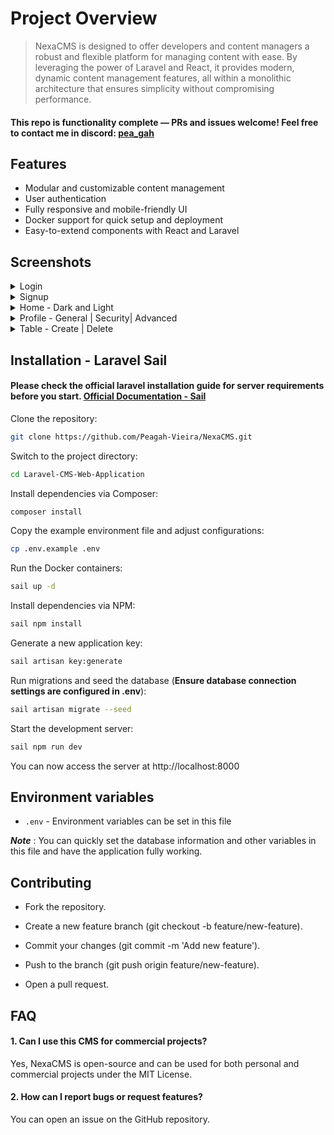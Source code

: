 # Project Overview

> NexaCMS is designed to offer developers and content managers a robust and flexible platform for managing content with ease. By leveraging the power of Laravel and React, it provides modern, dynamic content management features, all within a monolithic architecture that ensures simplicity without compromising performance.

#### This repo is functionality complete — PRs and issues welcome! Feel free to contact me in discord: [pea_gah](https://discord.gg/p9ekhtk44F)

## Features

- Modular and customizable content management
- User authentication
- Fully responsive and mobile-friendly UI
- Docker support for quick setup and deployment
- Easy-to-extend components with React and Laravel

## Screenshots

<details>
  <summary>Login</summary>

![Login](https://github.com/user-attachments/assets/cccfa952-a821-4569-adc3-9c33441c764a)

</details>

<details>
  <summary>Signup</summary>

![Signup](https://github.com/user-attachments/assets/7ce2d0e7-66fa-435f-a14a-670daa7ccfb4)

</details>

<details>
  <summary>Home - Dark and Light</summary>

![Home - Dark](https://github.com/user-attachments/assets/cda36e1c-942f-43e6-96be-0446b60d4a09)
![Home - Light](https://github.com/user-attachments/assets/f5673879-a3fc-4249-bf19-173372f27422)

</details>

<details>
  <summary>Profile - General | Security| Advanced</summary>

![Profile - General](https://github.com/user-attachments/assets/32666249-6a3c-4a63-ace1-178921c534ea)
![Profile - Security](https://github.com/user-attachments/assets/da83ec1f-fc58-4920-adfb-f88f6364e4e4)
![Profile - Advanced](https://github.com/user-attachments/assets/c1f0a036-5074-4863-b736-664ab4c6c69d)

</details>

<details>
  <summary>Table - Create | Delete</summary>

![Tables](https://github.com/user-attachments/assets/d0c03a41-6943-4526-bf83-c1aca7782459)
![Table - Create](https://github.com/user-attachments/assets/0e09fc5d-96b2-424a-9be3-4a381cd98b3f)
![Table Delete](https://github.com/user-attachments/assets/1de3fc10-767b-40d3-b060-27485a24468c)

</details>

## Installation - Laravel Sail

#### Please check the official laravel installation guide for server requirements before you start. [Official Documentation - Sail](https://laravel.com/docs/master/sail)

Clone the repository:

```bash
git clone https://github.com/Peagah-Vieira/NexaCMS.git
```

Switch to the project directory:

```bash
cd Laravel-CMS-Web-Application
```

Install dependencies via Composer:

```bash
composer install
```

Copy the example environment file and adjust configurations:

```bash
cp .env.example .env
```

Run the Docker containers:

```bash
sail up -d
```

Install dependencies via NPM:

```bash
sail npm install
```

Generate a new application key:

```bash
sail artisan key:generate
```

Run migrations and seed the database (**Ensure database connection settings are configured in .env**):

```bash
sail artisan migrate --seed
```

Start the development server:

```bash
sail npm run dev
```

You can now access the server at http://localhost:8000
## Environment variables

- `.env` - Environment variables can be set in this file

***Note*** : You can quickly set the database information and other variables in this file and have the application fully working.

## Contributing

- Fork the repository.

- Create a new feature branch (git checkout -b feature/new-feature).

- Commit your changes (git commit -m 'Add new feature').

- Push to the branch (git push origin feature/new-feature).

- Open a pull request.


## FAQ

#### 1. Can I use this CMS for commercial projects?

Yes, NexaCMS is open-source and can be used for both personal and commercial projects under the MIT License.

#### 2. How can I report bugs or request features?

You can open an issue on the GitHub repository.
